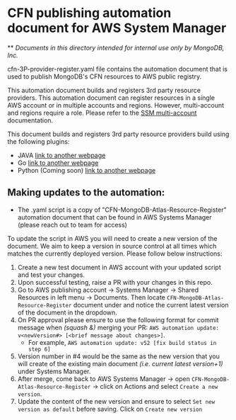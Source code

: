 # CFN publishing automation document for AWS System Manager

** *Documents in this directory intended for internal use only by MongoDB, Inc.*

cfn-3P-provider-register.yaml file contains the automation document that is used to publish
MongoDB's CFN resources to AWS public registry.

This automation document builds and registers 3rd party resource providers. This automation document
can register resources in a single AWS account or in multiple accounts and regions. However,
multi-account and regions require a role. Please refer to
the [SSM multi-account ](https://docs.aws.amazon.com/systems-manager/latest/userguide/systems-manager-automation-multiple-accounts-and-regions.html)
documentation.

This document builds and registers 3rd party resource providers build using the following plugins:

* JAVA [link to another webpage](https://aws.amazon.com/)
* Go [link to another webpage](https://aws.amazon.com/)
* Python (Coming soon) [link to another webpage](https://aws.amazon.com/)

## Making updates to the automation:

- The .yaml script is a copy of "CFN-MongoDB-Atlas-Resource-Register" automation document that can
  be found in AWS Systems Manager (please reach out to team for access)

To update the script in AWS you will need to create a new version of the document. We aim to keep a version in source control at all times which matches the currently deployed version. Please follow
below instructions:

1. Create a new test document in AWS account with your updated script and test your changes.
2. Upon successful testing, raise a PR with your changes in this repo.
3. Go to AWS publishing account -> Systems Manager -> Shared Resources in left menu -> Documents.
   Then locate `CFN-MongoDB-Atlas-Resource-Register` document under
   and notice the current latest version of the document in the dropdown.
4. On PR approval please ensure to use the following format for commit message when _(squash &)_
   merging your PR:
   `AWS automation update: v<newVersion#> [<brief message about changes>]`.
   - For example, `AWS automation update: v52 [fix build status in step 6]`
5. Version number in #4 would be the same as the new version that you will create of the existing
   main document _(i.e. current latest version+1)_ under Systems Manager.
6. After merge, come back to AWS Systems Manager -> open `CFN-MongoDB-Atlas-Resource-Register` ->
   click on Actions and select `Create a new version`.
7. Update the content of the new version and ensure to select `Set new version as default` before
   saving. Click
   on `Create new version`

